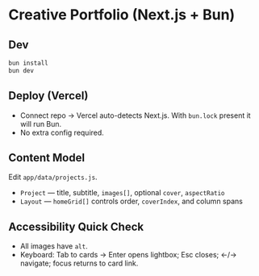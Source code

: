 # Creative Portfolio (Next.js + Bun)

## Dev
```bash
bun install
bun dev
```

## Deploy (Vercel)

* Connect repo → Vercel auto-detects Next.js. With `bun.lock` present it will run Bun.
* No extra config required.

## Content Model

Edit `app/data/projects.js`.

* `Project` — title, subtitle, `images[]`, optional `cover`, `aspectRatio`
* `Layout` — `homeGrid[]` controls order, `coverIndex`, and column spans

## Accessibility Quick Check

* All images have `alt`.
* Keyboard: Tab to cards → Enter opens lightbox; Esc closes; ←/→ navigate; focus returns to card link.